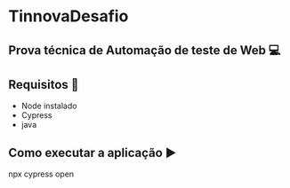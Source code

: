 # TinnovaDesafio

## Prova técnica de Automação de teste de Web :computer:

##  Requisitos :book:

 * Node instalado
 * Cypress 
 * java

## Como executar a aplicação :arrow_forward:
npx cypress open

